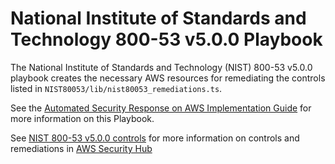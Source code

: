 # National Institute of Standards and Technology 800-53 v5.0.0 Playbook

The National Institute of Standards and Technology (NIST) 800-53 v5.0.0 playbook creates the necessary AWS resources for remediating the controls listed in `NIST80053/lib/nist80053_remediations.ts`.

See the [Automated Security Response on AWS Implementation Guide](https://docs.aws.amazon.com/solutions/latest/automated-security-response-on-aws/welcome.html) for more information on this Playbook.

See [NIST 800-53 v5.0.0 controls](https://docs.aws.amazon.com/securityhub/latest/userguide/nist-standard.html) for more information on controls and remediations in [AWS Security Hub](https://aws.amazon.com/security-hub)

